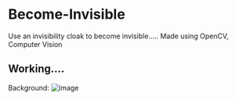 # Become-Invisible
Use an invisibility cloak to become invisible..... Made using OpenCV, Computer Vision

## Working....
Background:
![image](https://user-images.githubusercontent.com/76225348/159138443-d0cdf6b7-5d26-4238-89d6-003d19f17317.png)

